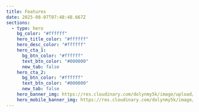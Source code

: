 ```yaml
---
title: Features
date: 2025-08-07T07:48:48.667Z
sections:
  - type: hero
    bg_color: "#ffffff"
    hero_title_color: "#ffffff"
    hero_desc_color: "#ffffff"
    hero_cta_1:
      bg_btn_color: "#ffffff"
      text_btn_color: "#000000"
      new_tab: false
    hero_cta_2:
      bg_btn_color: "#ffffff"
      text_btn_color: "#000000"
      new_tab: false
    hero_banner_img: https://res.cloudinary.com/dolynmy5k/image/upload/v1751277056/Frame_3381_vakqzi.png
    hero_mobile_banner_img: https://res.cloudinary.com/dolynmy5k/image/upload/v1751368351/Frame_338_1_txtrhh.png
---
```

